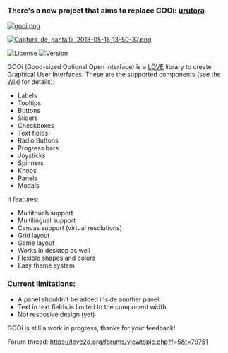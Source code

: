 ### There's a new project that aims to replace GOOi: [urutora](https://github.com/tavuntu/urutora)

[![gooi.png](https://i.postimg.cc/zXcQbXq0/gooi.png)](https://postimg.cc/crfhPWgn)

[![Captura_de_pantalla_2018-05-15_13-50-37.png](https://s31.postimg.cc/5i29d9awr/Captura_de_pantalla_2018-05-15_13-50-37.png)](https://postimg.cc/image/k19eeo41j/)

[![License](http://img.shields.io/:license-MIT-blue.svg)](https://github.com/tavuntu/gooi/blob/master/LICENSE.md)
[![Version](http://img.shields.io/:version-0.0.7-green.svg)](https://github.com/tavuntu/gooi/wiki/Change-Log#002)


GOOi (Good-sized Optional Open interface) is a [LÖVE](https://love2d.org/) library to create Graphical User Interfaces. These are the supported components (see the [Wiki](https://github.com/tavuntu/gooi/wiki) for details):

* Labels
* Tooltips
* Buttons
* Sliders
* Checkboxes
* Text fields
* Radio Buttons
* Progress bars
* Joysticks
* Spinners
* Knobs
* Panels
* Modals

It features:

* Multitouch support
* Multilingual support
* Canvas support (virtual resolutions)
* Grid layout 
* Game layout
* Works in desktop as well
* Flexible shapes and colors
* Easy theme system

### Current limitations:

* A panel shouldn't be added inside another panel
* Text in text fields is limited to the component width
* Not resposive design (yet)

GOOi is still a work in progress, thanks for your feedback!

Forum thread: https://love2d.org/forums/viewtopic.php?f=5&t=79751
